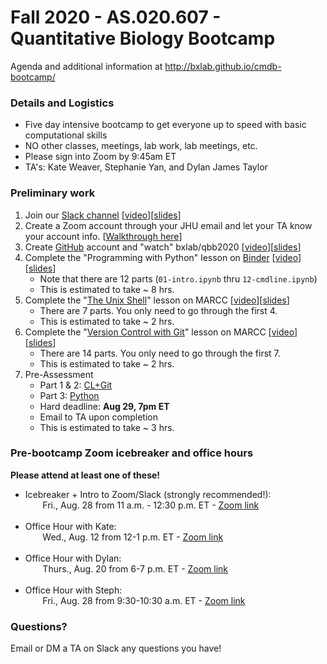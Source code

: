 # Fall 2020 - AS.020.607 - Quantitative Biology Bootcamp

Agenda and additional information at http://bxlab.github.io/cmdb-bootcamp/

### Details and Logistics

* Five day intensive bootcamp to get everyone up to speed with basic computational skills
* NO other classes, meetings, lab work, lab meetings, etc.
* Please sign into Zoom by 9:45am ET
* TA's: Kate Weaver, Stephanie Yan, and Dylan James Taylor

### Preliminary work

1. Join our [Slack channel](https://jhu-cmdb.slack.com) [[video](https://youtu.be/L9UC4gWiIkA)][[slides](https://docs.google.com/presentation/d/1Y4fvsaQyWwb-YGq-kvUjX3Emct9_N-pOYfYlSM1UtwM)]
1. Create a Zoom account through your JHU email and let your TA know your account info. [[Walkthrough here](https://github.com/bxlab/qbb2020/tree/master/resources_for_prep/create_zoom_account.pdf)]
1. Create [GitHub](https://github.com/) account and "watch" bxlab/qbb2020 [[video](https://youtu.be/YtipHwqlpDE)][[slides](https://docs.google.com/presentation/d/1BcsyABeT8JruOG3AeCXLLn1Dq9WUpqDbdtmRZyxbP4M)]
1. Complete the "Programming with Python" lesson on [Binder](https://mybinder.org/v2/gh/bxlab/qbb2020/master) [[video](https://youtu.be/DnYgrrbf9HQ)][[slides](https://docs.google.com/presentation/d/1OlKX-a_8HzgIzZHLvemk9GC_gWkyvWZ8Vks2PgHg55M)]
    - Note that there are 12 parts (`01-intro.ipynb` thru `12-cmdline.ipynb`)
    - This is estimated to take ~ 8 hrs.
1. Complete the "[The Unix Shell](http://swcarpentry.github.io/shell-novice)" lesson on MARCC [[video](https://youtu.be/ktIK9jhbpEM)][[slides](https://docs.google.com/presentation/d/1vFqfmfiOwnZ9c6GA6VlVgNDkUVkUh2qkhgwpxGZUPfg)]
	- There are 7 parts. You only need to go through the first 4.
	- This is estimated to take ~ 2 hrs.
1. Complete the "[Version Control with Git](http://swcarpentry.github.io/git-novice)" lesson on MARCC [[video](https://youtu.be/bZiU8zh2Y4E)][[slides](https://docs.google.com/presentation/d/1YCcQQ87eH2KW8jaZpGgpz3C7j97uERT12UWdx_UnYPA)]
	- There are 14 parts. You only need to go through the first 7.
	- This is estimated to take ~ 2 hrs.
1. Pre-Assessment
    - Part 1 & 2: [CL+Git](https://drive.google.com/file/d/1ZVeq5wtKGZK0tLe5noMs9JH2gd25azSk/view?usp=sharing)
    - Part 3: [Python](https://drive.google.com/file/d/1rzCpzLJ3E8Eu6LJvzMdxelZGpIGEhovU/view?usp=sharing)
    - Hard deadline: **Aug 29, 7pm ET**
    - Email to TA upon completion
    - This is estimated to take ~ 3 hrs.


### Pre-bootcamp Zoom icebreaker and office hours

**Please attend at least one of these!**

* Icebreaker + Intro to Zoom/Slack (strongly recommended!): <br />&nbsp;&nbsp;&nbsp;&nbsp;&nbsp;&nbsp; Fri., Aug. 28 from 11 a.m. - 12:30 p.m. ET - [Zoom link](https://jhubluejays.zoom.us/j/98222529281?pwd=T2xMV3h0SjVlUXRocGpPQnc2VE90UT09)<br /><br />
* Office Hour with Kate: <br />&nbsp;&nbsp;&nbsp;&nbsp;&nbsp;&nbsp; Wed., Aug. 12 from 12-1 p.m. ET - [Zoom link](https://JHUBlueJays.zoom.us/j/92574680736?pwd=V0hmbWsydmcyQUN1TVZBbUE4bGJLdz09)<br /><br />
* Office Hour with Dylan: <br />&nbsp;&nbsp;&nbsp;&nbsp;&nbsp;&nbsp; Thurs., Aug. 20 from 6-7 p.m. ET - [Zoom link](https://JHUBlueJays.zoom.us/j/98623688094?pwd=R3lkWWN2NXUvb3laU2pKWE5CMEtXdz09)<br /><br />
* Office Hour with Steph: <br />&nbsp;&nbsp;&nbsp;&nbsp;&nbsp;&nbsp; Fri., Aug. 28 from 9:30-10:30 a.m. ET - [Zoom link](https://JHUBlueJays.zoom.us/j/92547895049?pwd=cnFjWWdFRUYzd2RndStIeEI1b0RyUT09)

### Questions?

Email or DM a TA on Slack any questions you have!
